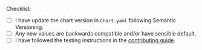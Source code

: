 Checklist:

* [ ] I have update the chart version in `Chart.yaml` following Semantic Versioning.
* [ ] Any new values are backwards compatible and/or have sensible default.
* [ ] I have followed the testing instructions in the [contributing guide](https://github.com/argoproj/argo-helm/blob/master/CONTRIBUTING.md).
